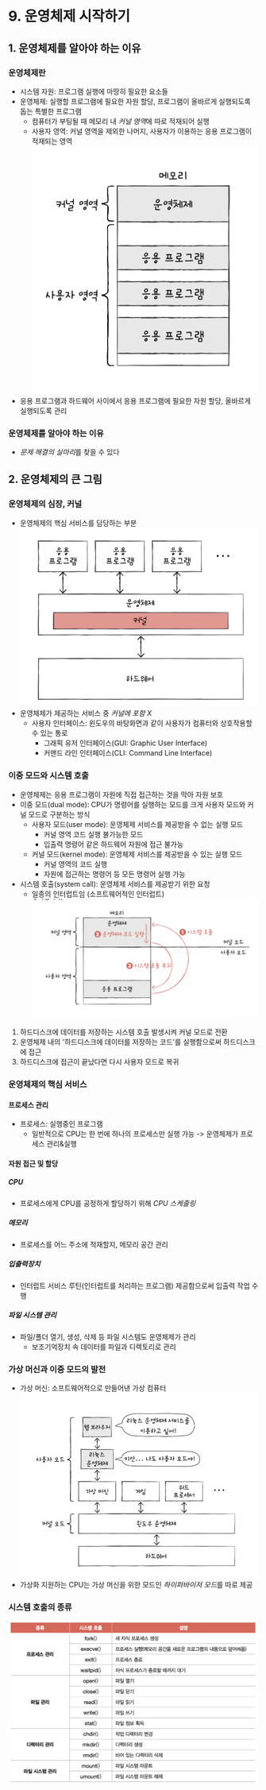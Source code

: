 # 9. 운영체제 시작하기
## 1. 운영체제를 알아야 하는 이유
### 운영체제란
- 시스템 자원: 프로그램 실행에 마땅히 필요한 요소들
- 운영체제: 실행할 프로그램에 필요한 자원 할당, 프로그램이 올바르게 실행되도록 돕는 특별한 프로그램
	- 컴퓨터가 부팅될 때 메모리 내 *커널 영역*에 따로 적재되어 실행
	- 사용자 영역: 커널 영역을 제외한 나머지, 사용자가 이용하는 응용 프로그램이 적재되는 영역
![](../../img/250324_1.png)
- 응용 프로그램과 하드웨어 사이에서 응용 프로그램에 필요한 자원 할당, 올바르게 실행되도록 관리
### 운영체제를 알아야 하는 이유
- *문제 해결의 실마리*를 찾을 수 있다
## 2. 운영체제의 큰 그림
### 운영체제의 심장, 커널
- 운영체제의 핵심 서비스를 담당하는 부분
![](../../img/250324_2.png)
- 운영체제가 제공하는 서비스 중 *커널에 포함 X*
	- 사용자 인터페이스: 윈도우의 바탕화면과 같이 사용자가 컴퓨터와 상호작용할 수 있는 통로
		- 그래픽 유저 인터페이스(GUI: Graphic User Interface)
		- 커맨드 라인 인터페이스(CLI: Command Line Interface)
### 이중 모드와 시스템 호출
- 운영체제는 응용 프로그램이 자원에 직접 접근하는 것을 막아 자원 보호
- 이중 모드(dual mode): CPU가 명령어를 실행하는 모드를 크게 사용자 모드와 커널 모드로 구분하는 방식
	- 사용자 모드(user mode): 운영체제 서비스를 제공받을 수 없는 실행 모드
		- 커널 영역 코드 실행 불가능한 모드
		- 입출력 명령어 같은 하드웨어 자원에 접근 불가능
	- 커널 모드(kernel mode): 운영체제 서비스를 제공받을 수 있는 실행 모드
		- 커널 영역의 코드 실행
		- 자원에 접근하는 명령어 등 모든 명령어 실행 가능
- 시스템 호출(system call): 운영체제 서비스를 제공받기 위한 요청
	- 일종의 인터럽트임 (소프트웨어적인 인터럽트)
![](../../img/250324_3.png)
1. 하드디스크에 데이터를 저장하는 시스템 호출 발생시켜 커널 모드로 전환
2. 운영체제 내의 '하드디스크에 데이터를 저장하는 코드'를 실행함으로써 하드디스크에 접근
3. 하드디스크에 접근이 끝났다면 다시 사용자 모드로 복귀
### 운영체제의 핵심 서비스
#### 프로세스 관리
- 프로세스: 실행중인 프로그램
	- 일반적으로 CPU는 한 번에 하나의 프로세스만 실행 가능
	-> 운영체제가 프로세스 관리&실행
#### 자원 접근 및 할당
##### CPU
- 프로세스에게 CPU를 공정하게 할당하기 위해 *CPU 스케줄링*
##### 메모리
- 프로세스를 어느 주소에 적재할지, 메모리 공간 관리
##### 입출력장치
- 인터럽트 서비스 루틴(인터럽트를 처리하는 프로그램) 제공함으로써 입출력 작업 수행
##### 파일 시스템 관리
- 파일/폴더 열기, 생성, 삭제 등 파일 시스템도 운영체제가 관리
	- 보조기억장치 속 데이터를 파일과 디렉토리로 관리
### 가상 머신과 이중 모드의 발전
- 가상 머신: 소프트웨어적으로 만들어낸 가상 컴퓨터
![](../../img/250324_4.png)
- 가상화 지원하는 CPU는 가상 머신을 위한 모드인 *하이퍼바이저 모드*를 따로 제공
### 시스템 호출의 종류
![](../../img/250324_5.png)